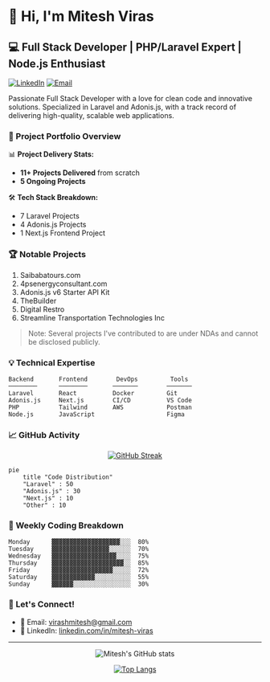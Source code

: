 # 👋 Hi, I'm Mitesh Viras

## 💻 Full Stack Developer | PHP/Laravel Expert | Node.js Enthusiast

[![LinkedIn](https://img.shields.io/badge/LinkedIn-Connect-blue)](https://linkedin.com/in/mitesh-viras)
[![Email](https://img.shields.io/badge/Email-Contact-red)](mailto:virashmitesh@gmail.com)

Passionate Full Stack Developer with a love for clean code and innovative solutions. Specialized in Laravel and Adonis.js, with a track record of delivering high-quality, scalable web applications.

### 🚀 Project Portfolio Overview

📊 **Project Delivery Stats:**
- **11+ Projects Delivered** from scratch
- **5 Ongoing Projects**

🛠️ **Tech Stack Breakdown:**
- 7 Laravel Projects
- 4 Adonis.js Projects
- 1 Next.js Frontend Project

### 🏆 Notable Projects

1. Saibabatours.com
2. 4psenergyconsultant.com
3. Adonis.js v6 Starter API Kit
4. TheBuilder
5. Digital Restro
6. Streamline Transportation Technologies Inc

> Note: Several projects I've contributed to are under NDAs and cannot be disclosed publicly.

### 💡 Technical Expertise

```
Backend       Frontend        DevOps         Tools
────────      ────────       ───────        ─────── 
Laravel       React          Docker         Git
Adonis.js     Next.js        CI/CD          VS Code
PHP           Tailwind       AWS            Postman
Node.js       JavaScript                    Figma
```

### 📈 GitHub Activity

<div align="center">

[![GitHub Streak](https://github-readme-streak-stats.herokuapp.com/?user=miteshviras&theme=dark)](https://git.io/streak-stats)

</div>

```mermaid
pie
    title "Code Distribution"
    "Laravel" : 50
    "Adonis.js" : 30
    "Next.js" : 10
    "Other" : 10
```

### 🎯 Weekly Coding Breakdown

```
Monday      ▓▓▓▓▓▓▓▓▓▓▓▓▓▓▓▓▓▓▓░░░  80%
Tuesday     ▓▓▓▓▓▓▓▓▓▓▓▓▓▓▓▓░░░░░░  70%
Wednesday   ▓▓▓▓▓▓▓▓▓▓▓▓▓▓▓▓▓▓░░░░  75%
Thursday    ▓▓▓▓▓▓▓▓▓▓▓▓▓▓▓▓▓▓▓▓░░  85%
Friday      ▓▓▓▓▓▓▓▓▓▓▓▓▓▓▓▓▓░░░░░  72%
Saturday    ▓▓▓▓▓▓▓▓▓▓▓▓░░░░░░░░░░  55%
Sunday      ▓▓▓▓▓▓░░░░░░░░░░░░░░░░  30%
```

### 🤝 Let's Connect!
- 📧 Email: virashmitesh@gmail.com
- 🔗 LinkedIn: [linkedin.com/in/mitesh-viras](https://linkedin.com/in/mitesh-viras)

---

<div align="center">

![Mitesh's GitHub stats](https://github-readme-stats.vercel.app/api?username=miteshviras&show_icons=true&theme=radical)

[![Top Langs](https://github-readme-stats.vercel.app/api/top-langs/?username=miteshviras&layout=compact&theme=radical)](https://github.com/miteshviras)

</div>
